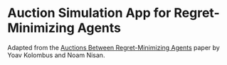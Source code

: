 # Auction Simulation App for Regret-Minimizing Agents 

Adapted from the [Auctions Between Regret-Minimizing Agents](https://arxiv.org/abs/2110.11855) paper by Yoav Kolombus and Noam Nisan.

